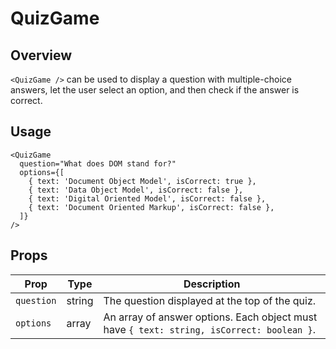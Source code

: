 # QuizGame

## Overview

`<QuizGame />` can be used to display a question with multiple-choice answers, let the user select an option, and then check if the answer is correct.

## Usage

```mdx
<QuizGame
  question="What does DOM stand for?"
  options={[
    { text: 'Document Object Model', isCorrect: true },
    { text: 'Data Object Model', isCorrect: false },
    { text: 'Digital Oriented Model', isCorrect: false },
    { text: 'Document Oriented Markup', isCorrect: false },
  ]}
/>
```

## Props

| Prop       | Type   | Description                                                                               |
| ---------- | ------ | ----------------------------------------------------------------------------------------- |
| `question` | string | The question displayed at the top of the quiz.                                            |
| `options`  | array  | An array of answer options. Each object must have `{ text: string, isCorrect: boolean }`. |
